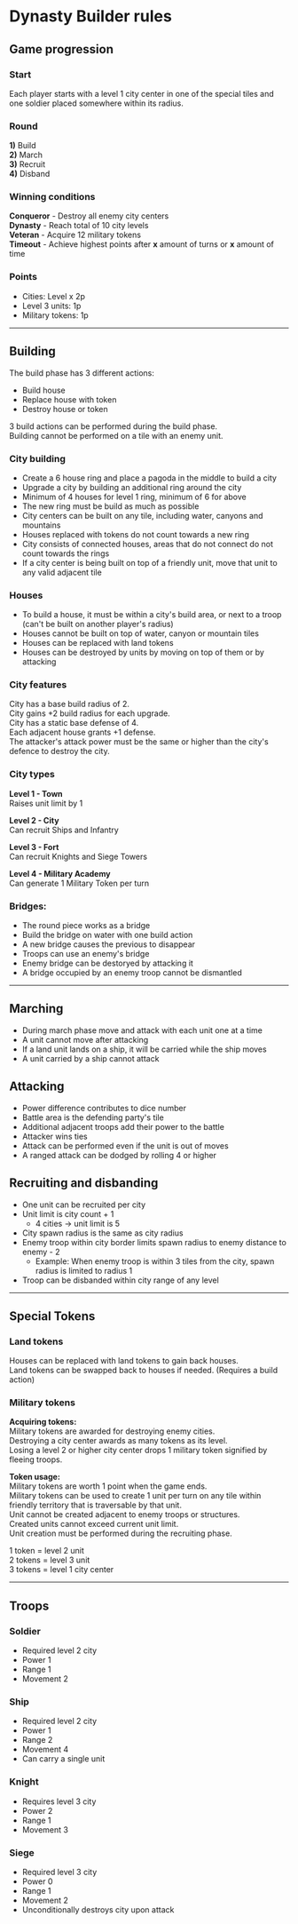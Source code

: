 # Dynasty Builder rules

## Game progression

### Start

Each player starts with a level 1 city center in one of the special tiles and one soldier placed somewhere within its radius.

### Round
**1\)** Build\
**2\)** March\
**3\)** Recruit\
**4\)** Disband

### Winning conditions

**Conqueror** - Destroy all enemy city centers\
**Dynasty** - Reach total of 10 city levels\
**Veteran** - Acquire 12 military tokens\
**Timeout** - Achieve highest points after **x** amount of turns or **x** amount of time

### Points

- Cities: Level x 2p
- Level 3 units: 1p
- Military tokens: 1p

- - -

## Building

The build phase has 3 different actions:
- Build house
- Replace house with token
- Destroy house or token

3 build actions can be performed during the build phase.\
Building cannot be performed on a tile with an enemy unit.

### City building
- Create a 6 house ring and place a pagoda in the middle to build a city
- Upgrade a city by building an additional ring around the city
- Minimum of 4 houses for level 1 ring, minimum of 6 for above
- The new ring must be build as much as possible
- City centers can be built on any tile, including water, canyons and mountains
- Houses replaced with tokens do not count towards a new ring
- City consists of connected houses, areas that do not connect do not count towards the rings
- If a city center is being built on top of a friendly unit, move that unit to any valid adjacent tile

### Houses
- To build a house, it must be within a city's build area, or next to a troop (can't be built on another player's radius)
- Houses cannot be built on top of water, canyon or mountain tiles
- Houses can be replaced with land tokens
- Houses can be destroyed by units by moving on top of them or by attacking

### City features
City has a base build radius of 2.\
City gains +2 build radius for each upgrade.\
City has a static base defense of 4.\
Each adjacent house grants +1 defense.\
The attacker's attack power must be the same or higher than the city's defence to destroy the city.

### City types
**Level 1 - Town**\
Raises unit limit by 1

**Level 2 - City**\
Can recruit Ships and Infantry

**Level 3 - Fort**\
Can recruit Knights and Siege Towers

**Level 4 - Military Academy**\
Can generate 1 Military Token per turn

### Bridges:
- The round piece works as a bridge
- Build the bridge on water with one build action
- A new bridge causes the previous to disappear
- Troops can use an enemy's bridge
- Enemy bridge can be destoryed by attacking it
- A bridge occupied by an enemy troop cannot be dismantled

- - -

## Marching
- During march phase move and attack with each unit one at a time
- A unit cannot move after attacking
- If a land unit lands on a ship, it will be carried while the ship moves
- A unit carried by a ship cannot attack

## Attacking
- Power difference contributes to dice number
- Battle area is the defending party's tile
- Additional adjacent troops add their power to the battle
- Attacker wins ties
- Attack can be performed even if the unit is out of moves
- A ranged attack can be dodged by rolling 4 or higher

## Recruiting and disbanding
- One unit can be recruited per city
- Unit limit is city count + 1
  - 4 cities -> unit limit is 5
- City spawn radius is the same as city radius
- Enemy troop within city border limits spawn radius to enemy distance to enemy - 2
  - Example: When enemy troop is within 3 tiles from the city, spawn radius is limited to radius 1
- Troop can be disbanded within city range of any level

- - -

## Special Tokens
### Land tokens

Houses can be replaced with land tokens to gain back houses.\
Land tokens can be swapped back to houses if needed. (Requires a build action)

### Military tokens

**Acquiring tokens:**\
Military tokens are awarded for destroying enemy cities.\
Destroying a city center awards as many tokens as its level.\
Losing a level 2 or higher city center drops 1 military token signified by fleeing troops.

**Token usage:**\
Military tokens are worth 1 point when the game ends.\
Military tokens can be used to create 1 unit per turn on any tile within friendly territory that is traversable by that unit.\
Unit cannot be created adjacent to enemy troops or structures.\
Created units cannot exceed current unit limit.\
Unit creation must be performed during the recruiting phase.

1 token = level 2 unit\
2 tokens = level 3 unit\
3 tokens = level 1 city center

- - -

## Troops
### Soldier
- Required level 2 city
- Power 1
- Range 1
- Movement 2

### Ship
- Required level 2 city
- Power 1
- Range 2
- Movement 4
- Can carry a single unit

### Knight
- Requires level 3 city
- Power 2
- Range 1
- Movement 3

### Siege
- Required level 3 city
- Power 0
- Range 1
- Movement 2
- Unconditionally destroys city upon attack
